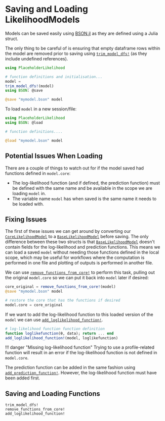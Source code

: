 # Saving and Loading LikelihoodModels

Models can be saved easily using [BSON.jl](https://github.com/JuliaIO/BSON.jl/tree/master) as they are defined using a Julia struct. 

The only thing to be careful of is ensuring that empty dataframe rows within the model are removed prior to saving using [`trim_model_dfs!`](@ref) (as they include undefined references). 

```julia
using PlaceholderLikelihood

# function definitions and initialisation...
model = 
trim_model_dfs!(model)
using BSON: @save

@save "mymodel.bson" model
```

To load `model` in a new session/file:

```julia
using PlaceholderLikelihood
using BSON: @load

# function definitions....

@load "mymodel.bson" model
```

## Potential Issues When Loading

There are a couple of things to watch out for if the model saved had functions defined in `model.core`:
- The log-likelihood function (and if defined, the prediction function) must be defined with the same name and be available in the scope we are loading `model` in. 
- The variable name `model` has when saved is the same name it needs to be loaded with.

## Fixing Issues

The first of these issues we can get around by converting our [`CoreLikelihoodModel`](@ref) to a [`BaseLikelihoodModel`](@ref) before saving. The only difference between these two structs is that [`BaseLikelihoodModel`](@ref) doesn't contain fields for the log-likelihood and prediction functions. This means we can load a saved `model` without needing those functions defined in the local scope, which may be useful for workflows where the computation is performed in one file and plotting of outputs is performed in another file.

We can use [`remove_functions_from_core!`](@ref) to perform this task, pulling out the original `model.core` so we can put it back into `model` later if desired: 

```julia
core_original = remove_functions_from_core!(model)
@save "mymodel.bson" model

# restore the core that has the functions if desired
model.core = core_original 
```

If we want to add the log-likelihood function to this loaded version of the `model` we can use [`add_loglikelihood_function!`](@ref).

```julia
# log-likelihood function function definition
function loglikefunction(θ, data); return ... end
add_loglikelihood_function!(model, loglikefunction)
```

!!! danger "Missing log-likelihood function"
    Trying to use a profile-related function will result in an error if the log-likelihood function is not defined in `model.core`.

The prediction function can be added in the same fashion using [`add_prediction_function!`](@ref). However, the log-likelihood function must have been added first.

## Saving and Loading Functions

```@docs
trim_model_dfs!
remove_functions_from_core!
add_loglikelihood_function!
```